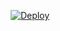 <p align="center">
    <a href="https://heroku.com/deploy?template=https://github.com/Shivasengar12/Thenykaqueem">
        <img src="https://www.herokucdn.com/deploy/button.svg" alt="Deploy">
    </a>